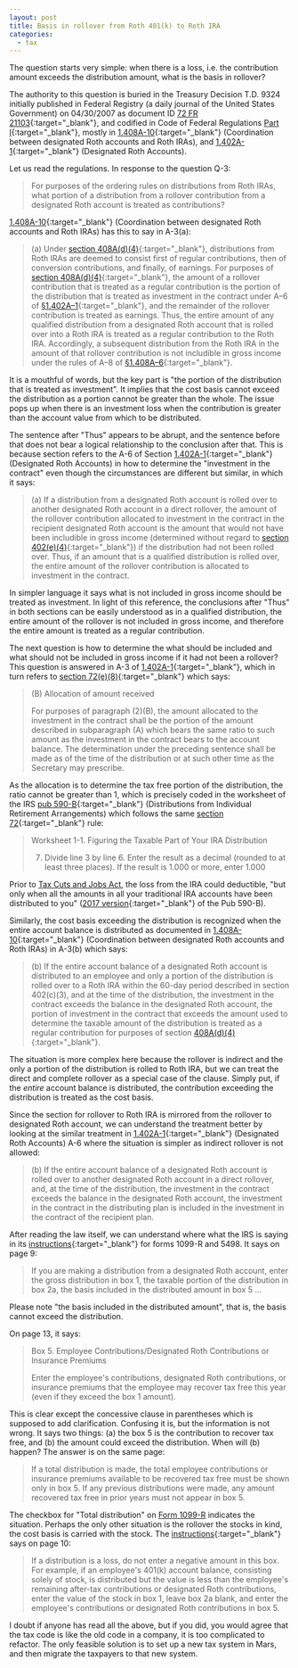 ```yaml
---
layout: post
title: Basis in rollover from Roth 401(k) to Roth IRA
categories:
  - tax
---
```


The question starts very simple: when there is a loss, i.e. the contribution amount exceeds the distribution amount, what is the basis in rollover?

The authority to this question is buried in the Treasury Decision T.D. 9324
initially published in Federal Registry (a daily journal of the United States Government)
on 04/30/2007 as document ID [72 FR 21103][fr]{:target="_blank"},
and codified in Code of Federal Regulations [Part I][cfr]{:target="_blank"},
mostly in [1.408A-10][408A10]{:target="_blank"}
(Coordination between designated Roth accounts and Roth IRAs), and [1.402A-1][402A1]{:target="_blank"}
(Designated Roth Accounts).

Let us read the regulations. In response to the question Q-3:

> For purposes of the ordering rules on distributions from Roth IRAs, what
> portion of a distribution from a rollover contribution from a designated Roth
> account is treated as contributions?

[1.408A-10][408A10]{:target="_blank"} (Coordination between designated Roth accounts and Roth IRAs) has this to say in A-3(a):

> (a) Under [section 408A(d)(4)][408A]{:target="_blank"},
> distributions from Roth IRAs are deemed to consist
> first of regular contributions, then of conversion contributions, and finally,
> of earnings. For purposes of [section 408A(d)(4)][408A]{:target="_blank"},
> the amount of a rollover contribution that is treated as a regular contribution is the portion of the
> distribution that is treated as investment in the contract under A–6 of [§1.402A–1][402A1]{:target="_blank"},
> and the remainder of the rollover contribution is treated as
> earnings. Thus, the entire amount of any qualified distribution from a
> designated Roth account that is rolled over into a Roth IRA is treated as a
> regular contribution to the Roth IRA. Accordingly, a subsequent distribution
> from the Roth IRA in the amount of that rollover contribution is not includible
> in gross income under the rules of A–8 of [§1.408A–6][408A6]{:target="_blank"}.

It is a mouthful of words, but the key part is "the portion of the distribution that is treated as investment".
It implies that the cost basis cannot exceed the distribution as a portion cannot be greater than the whole.
The issue pops up when there is an investment loss when the contribution is greater than the account value from which to be distributed.

The sentence after "Thus" appears to be abrupt, and the sentence before that does not bear
a logical relationship to the conclusion after that. This is because section refers to the A-6 of Section [1.402A-1][402A1]{:target="_blank"}
(Designated Roth Accounts) in how to determine the "investment in the contract" even though the circumstances are different but similar, in which it says:

> (a) If a distribution from a designated Roth account is rolled over to another
> designated Roth account in a direct rollover, the amount of the rollover
> contribution allocated to investment in the contract in the recipient
> designated Roth account is the amount that would not have been includible in
> gross income (determined without regard to [section 402(e)(4)][402]{:target="_blank"})
> if the distribution had not been rolled over. Thus, if an amount that is a qualified
> distribution is rolled over, the entire amount of the rollover contribution is
> allocated to investment in the contract.

In simpler language it says what is not included in gross income should be treated as investment.
In light of this reference, the conclusions after "Thus" in both sections can be easily understood
as in a qualified distribution, the entire amount of the rollover is not included in gross income, and
therefore the entire amount is treated as a regular contribution.

The next question is how to determine the what should be included and what should not be included
in gross income if it had not been a rollover? This question is answered in A-3 of [1.402A-1][402A]{:target="_blank"},
which in turn refers to [section 72(e)(8)][72]{:target="_blank"}
which says:

> (B) Allocation of amount received
> 
> For purposes of paragraph (2)(B), the amount allocated to the investment in the
> contract shall be the portion of the amount described in subparagraph (A) which
> bears the same ratio to such amount as the investment in the contract bears to
> the account balance. The determination under the preceding sentence shall be
> made as of the time of the distribution or at such other time as the Secretary
> may prescribe.

As the allocation is to determine the tax free portion of the distribution, the ratio
cannot be greater than 1, which is precisely coded in the worksheet of the IRS [pub 590-B][590b]{:target="_blank"}
(Distributions from Individual Retirement Arrangements) which follows the same [section 72][72]{:target="_blank"}
rule:

> Worksheet 1-1. Figuring the Taxable Part of Your IRA Distribution
>
> 7. Divide line 3 by line 6. Enter the result as a decimal (rounded to at least three places). If the result is 1.000 or more, enter 1.000

Prior to [Tax Cuts and Jobs Act][tcja], the loss from the IRA could deductible,
"but only when all the amounts in all your traditional IRA accounts have been
distributed to you" ([2017 version][590b2017]{:target="_blank"}
of the Pub 590-B).

Similarly, the cost basis exceeding the distribution is recognized when the entire account balance is distributed
as documented in [1.408A-10][408A10]{:target="_blank"}
(Coordination between designated Roth accounts and Roth IRAs) in A-3(b) which says:

> (b) If the entire account balance of a designated Roth account is distributed
> to an employee and only a portion of the distribution is rolled over to a Roth
> IRA within the 60-day period described in section 402(c)(3), and at the time of
> the distribution, the investment in the contract exceeds the balance in the
> designated Roth account, the portion of investment in the contract that exceeds
> the amount used to determine the taxable amount of the distribution is treated
> as a regular contribution for purposes of section [408A(d)(4)][408A]{:target="_blank"}.

The situation is more complex here because the rollover is indirect and the only a portion of the distribution is rolled to Roth IRA, but we can
treat the direct and complete rollover as a special case of the clause. Simply put, if the _entire_ account balance is distributed,
the contribution exceeding the distribution is treated as the cost basis. 

Since the section for rollover to Roth IRA is mirrored from the rollover to designated Roth account, we can
understand the treatment better by looking at the similar treatment in [1.402A-1][402A1]{:target="_blank"}
(Designated Roth Accounts) A-6 where the situation is simpler as indirect rollover is not allowed:

> (b) If the entire account balance of a designated Roth account is rolled over
> to another designated Roth account in a direct rollover, and, at the time of
> the distribution, the investment in the contract exceeds the balance in the
> designated Roth account, the investment in the contract in the distributing
> plan is included in the investment in the contract of the recipient plan.

After reading the law itself, we can understand where what the IRS is saying in its [instructions][i1099r]{:target="_blank"}
for forms 1099-R and 5498. It says on page 9:

> If you are making a distribution from a designated Roth account, enter the
> gross distribution in box 1, the taxable portion of the
> distribution in box 2a, the basis included in the distributed
> amount in box 5 ...

Please note "the basis included in the distributed amount", that is, the basis cannot exceed the distribution.

On page 13, it says:

> Box 5. Employee Contributions/Designated Roth Contributions or Insurance Premiums
>
> Enter the employee's contributions, designated Roth
> contributions, or insurance premiums that the employee may
> recover tax free this year (even if they exceed the box 1 amount).

This is clear except the concessive clause in parentheses which is supposed to add clarification.
Confusing it is, but the information is not wrong. It says two things: (a) the box 5 is the contribution
to recover tax free, and (b) the amount could exceed the distribution. When will (b) happen? The answer
is on the same page:

> If a total distribution is made, the total employee contributions or insurance
> premiums available to be recovered tax free must be shown only in box 5. If any
> previous distributions were made, any amount recovered tax free in prior years
> must not appear in box 5.

The checkbox for "Total distribution" on [Form 1099-R][1099r]
indicates the situation. Perhaps the only other situation is the 
rollover the stocks in kind, the cost basis is carried with the stock.
The [instructions][i1099r]{:target="_blank"}
says on page 10:

> If a distribution is a loss, do not enter a negative amount in this box. For
> example, if an employee's 401(k) account balance, consisting solely of stock,
> is distributed but the value is less than the employee's remaining after-tax
> contributions or designated Roth contributions, enter the value of the stock in
> box 1, leave box 2a blank, and enter the employee's contributions or designated
> Roth contributions in box 5.

I doubt if anyone has read all the above, but if you did, you would agree that the
tax code is like the old code in a company, it is too complicated to refactor. The only
feasible solution is to set up a new tax system in Mars, and then migrate the taxpayers
to that new system.

[irb]: https://www.irs.gov/irb/2007-22_IRB
[egtrra]: https://www.congress.gov/107/plaws/publ16/PLAW-107publ16.htm
[fr]: https://www.federalregister.gov/documents/2007/04/30/E7-8125/designated-roth-accounts-under-section-402a
[402A]: https://www.law.cornell.edu/uscode/text/26/402A
[cfr]: https://www.ecfr.gov/current/title-26/chapter-I/subchapter-A/part-1?toc=1
[408A6]: https://www.ecfr.gov/current/title-26/chapter-I/subchapter-A/part-1/section-1.408A-6
[408A10]: https://www.ecfr.gov/current/title-26/chapter-I/subchapter-A/part-1/section-1.408A-10
[402A1]: https://www.ecfr.gov/current/title-26/chapter-I/subchapter-A/part-1/section-1.402A-1
[i1099r]: https://www.irs.gov/pub/irs-pdf/i1099r.pdf
[408A]: https://www.law.cornell.edu/uscode/text/26/408A
[402]: https://www.law.cornell.edu/uscode/text/26/402
[72]: https://www.law.cornell.edu/uscode/text/26/72
[590b]: https://www.irs.gov/pub/irs-pdf/p590b.pdf
[tcja]: https://en.wikipedia.org/wiki/Tax_Cuts_and_Jobs_Act
[590b2017]: https://www.irs.gov/pub/irs-prior/p590b--2017.pdf
[1099r]: https://www.irs.gov/pub/irs-pdf/f1099r.pdf
